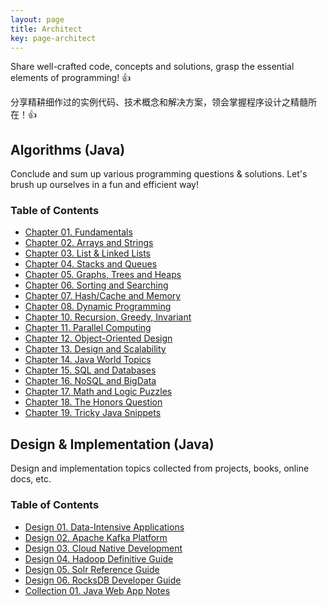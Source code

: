 ```yaml
---
layout: page
title: Architect
key: page-architect
---
```


Share well-crafted code, concepts and solutions, grasp the essential elements of programming! :+1:

分享精耕细作过的实例代码、技术概念和解决方案，领会掌握程序设计之精髓所在！:+1:

## Algorithms (Java)

Conclude and sum up various programming questions & solutions. Let's brush up ourselves in a fun and efficient way!

### Table of Contents
 - [Chapter 01. Fundamentals](/algorithms/2017/11/10/a01-fundamentals.html "Primitive, Bit Manipulation")
 - [Chapter 02. Arrays and Strings](/algorithms/2017/11/11/a02-arrays-and-strings.html)
 - [Chapter 03. List & Linked Lists](/algorithms/2018/02/25/a03-list-and-linked-lists.html)
 - [Chapter 04. Stacks and Queues](/algorithms/2017/11/15/a04-stacks-and-queues.html)
 - [Chapter 05. Graphs, Trees and Heaps](/algorithms/2017/11/25/a05-graphs-trees-heaps.html)
 - [Chapter 06. Sorting and Searching](/algorithms/2017/12/05/a06-sorting-and-searching.html)
 - [Chapter 07. Hash/Cache and Memory](/algorithms/2017/12/02/a07-hash-cache-memory.html)
 - [Chapter 08. Dynamic Programming](/algorithms/2017/11/15/a08-dynamic-programming.html)
 - [Chapter 10. Recursion, Greedy, Invariant](/algorithms/2018/03/01/a10-recursion-greedy-invariant.html)
 - [Chapter 11. Parallel Computing](/algorithms/2017/12/30/a11-parallel-computing.html "Thread, Lock, Timer")
 - [Chapter 12. Object-Oriented Design](/algorithms/2018/03/08/a12-object-oriented-design.html)
 - [Chapter 13. Design and Scalability](/algorithms/2018/01/05/a13-design-and-scalability.html)
 - [Chapter 14. Java World Topics](/algorithms/2017/12/01/a14-java-world-topics.html "JVM, Effective Java")
 - [Chapter 15. SQL and Databases](/algorithms/2017/12/20/a15-sql-and-databases.html "RDBMS, Transaction")
 - [Chapter 16. NoSQL and BigData](/designs/2017/11/11/d01-data-intensive-applications.html "MapReduce, Hadoop")
 - [Chapter 17. Math and Logic Puzzles](/algorithms/2018/01/08/a17-math-and-logic-puzzles.html "Brainteaser, Probability")
 - [Chapter 18. The Honors Question](/algorithms/2018/03/10/a18-the-honors-question.html "Challenging, Intractability")
 - [Chapter 19. Tricky Java Snippets](/algorithms/2018/05/18/a19-tricky-java-snippets.html)

## Design & Implementation (Java)

Design and implementation topics collected from projects, books, online docs, etc.

### Table of Contents
 - [Design 01. Data-Intensive Applications](/designs/2017/11/11/d01-data-intensive-applications.html)
 - [Design 02. Apache Kafka Platform](/designs/2017/12/05/d02-apache-kafka-platform.html)
 - [Design 03. Cloud Native Development](/designs/2018/04/15/d03-cloud-native-development.html)
 - [Design 04. Hadoop Definitive Guide](/designs/2018/08/25/d04-hadoop-definitive-guide.html)
 - [Design 05. Solr Reference Guide](/designs/2018/09/14/d05-solr-reference-guide.html)
 - [Design 06. RocksDB Developer Guide](/designs/2018/09/20/d06-rocksdb-developer-guide.html)
 - [Collection 01. Java Web App Notes](/collections/2017/11/07/c01-java-webapp-notes.html)
